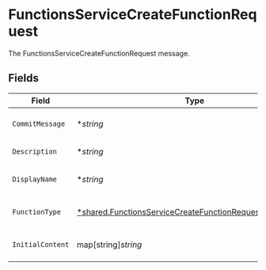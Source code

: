 # FunctionsServiceCreateFunctionRequest

The FunctionsServiceCreateFunctionRequest message.


## Fields

| Field                                                                                                                                        | Type                                                                                                                                         | Required                                                                                                                                     | Description                                                                                                                                  |
| -------------------------------------------------------------------------------------------------------------------------------------------- | -------------------------------------------------------------------------------------------------------------------------------------------- | -------------------------------------------------------------------------------------------------------------------------------------------- | -------------------------------------------------------------------------------------------------------------------------------------------- |
| `CommitMessage`                                                                                                                              | **string*                                                                                                                                    | :heavy_minus_sign:                                                                                                                           | The commitMessage field.                                                                                                                     |
| `Description`                                                                                                                                | **string*                                                                                                                                    | :heavy_minus_sign:                                                                                                                           | The description field.                                                                                                                       |
| `DisplayName`                                                                                                                                | **string*                                                                                                                                    | :heavy_minus_sign:                                                                                                                           | The displayName field.                                                                                                                       |
| `FunctionType`                                                                                                                               | [*shared.FunctionsServiceCreateFunctionRequestFunctionType](../../../pkg/models/shared/functionsservicecreatefunctionrequestfunctiontype.md) | :heavy_minus_sign:                                                                                                                           | The functionType field.                                                                                                                      |
| `InitialContent`                                                                                                                             | map[string]*string*                                                                                                                          | :heavy_minus_sign:                                                                                                                           | The initialContent field.                                                                                                                    |